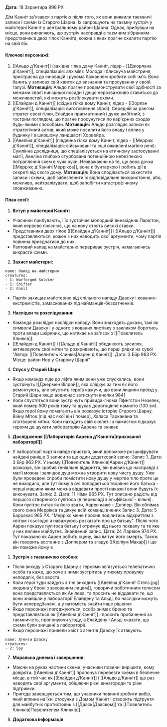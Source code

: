 **Дата:** 18 Зарантира 998 РХ

Дім Канніт зв'язався з партією після того, як вони виявили таємничі записи і схеми із Старого Шарна. Їх запрошують на таємну зустріч у майстерні Канніт у центральному районі Шарна. Однак, прибувши на місце, вони виявляють, що зустріч насправді є таємним зібранням представників двох гілок Канніта, кожна з яких прагне схилити партію на свій бік.  

#### **Ключові персонажі:**  
1. [[Альдо д'Канніт]] (західна гілка дому Канніт, лідер - [[Джорлана д'Канніт]], спеціалізація: алхімія): Молода і блискуча майстриня, пристрасна до інновацій і рухома бажанням зробити собі ім'я. Вона бачить у записах свій квиток до визнання та просування у своїй галузі. **Мотивація:** Альдо прагне продемонструвати свої здібності за межами своєї нинішньої посади і дещо нерозважливо ставиться до можливостей, які можуть розблокувати схеми.
2. [[Елайден д'Канніт]] (східна гілка дому Канніт, лідер - [[Зорлан д'Канніт]], спеціалізація: виготовлення зброї): Середній за рангом стратег своєї гілки, Елайден прагматичний і дуже амбітний, з гострим поглядом, що прагне просунутися по кар'єрних сходах будь-якими способами. **Мотивація:** Альдо розглядає записи як стратегічний актив, який може посилити його владу і вплив у будинку і в ширшому ландшафті Хорвейра.
3. [[Авеліна д'Канніт]] (південна гілка дому Канніт, лідер - [[Меррікс д'Канніт]], спеціалізація: військовані та інші оживлені магією речі): Сумлінна дослідниця, що спеціалізується на етичному застосуванні магії, Авеліна глибоко стурбована потенційною небезпекою потрапляння схем в чужі руки. Незважаючи на те, що вона дочка [[Меррікс д'Канніт|Меррікса]], вона є бунтаркою і робить дії в секреті від свого дому. **Мотивація:** Вона сподівається захистити записи і схеми, щоб забезпечити їх відповідальне використання, або, можливо, нейтралізувати, щоб запобігти катастрофічному зловживанню.

#### **План сесії:**  
1. **Вступ у майстерні Канніт:**
- Учасники прибувають, і їх зустрічає молодший винахідник Парістон, який нервово пояснює, що на кону стоять високі ставки.  
- Представники двох гілок ([[Елайден д'Канніт]] і [[Альдо д'Канніт]]) представляються, кожен з них наводить свої аргументи, чому партія повинна приєднатися до них. 
- Раптовий напад на майстерню перериває зустріч, намагаючись викрасти схеми.
2. **Захист майстерні:**
```encounter 
name: Напад на майстерню 
creatures: 
- 1: Warforged Soldier
- 1: Shifter
- 2: Gnoll
```
- Партія захищає майстерню від спільного нападу Дааску і кованих-екстремістів, замаскованих під найманців-безхатченків.
3. **Наслідки та розслідування:**
- Команда розслідує наслідки нападу. Вони знаходять докази, такі як символи Дааску і у одного з кованих листівку з закликом боротись проти влади шкіряних, що натякає на зв'язок з [[Повелитель Клинків]]. 
- [[Елайден д'Канніт]] і [[Альдо д'Канніт]] обєднюють зусилля, активовують свої мітки та розкривають, що перші рядки на сувої "Автор: [[Повелитель Клинків|Аарен д'Канніт]]. Дата: 3 Ейр 963 РХ. Місце: район Нор у Старому Шарні"
4. **Спуск у Старий Шарн:**  
- Якщо команда піде до ліфта яким вони уже спускались, вони зустрінуть [[Джермен Вілрой]], яка слідкує за тим як його ремонтують, але впустить героїв кажучи, що вони лишили проїзд у Старий Шарн якщо водночас затиснути кнопки 9841
- Коли спустяться вони зустрінуть привида-гнома Пфінґстон Незелех, який помер 500 років тому та шукає дорогоцінне намисто (100 зм). Якщо герої йому помагають він розказує історію Старого Шарну, Війну Міток (під час якої він і помер), Халаса Тарканана та спотворені мітки. Коли находить свій скелет і з намистом підказує героям де шукати лабораторію Аарена та зникає
5. **Дослідження [[Лабораторія Аарена д'Канніта|прихованої лабораторії]]**
- У лабораторії партія найде пристрій, який допоможе розшифрувати найдені раніше 3 записи та ще один додатковий запис: 
Запис 1. Дата: 3 Ейр 963 РХ. У ньому [[Повелитель Клинків|Аарен д'Канніт]] розказує, він зробив геніальне відкриття, він виявив що насправді з магії можна і залишок душ можна утворити нову чисту душу. Уже були проведені спроби помістити нову душу у мертве тіло проте це не виходило, але тут йому в очі попадається творіння його батька - перші машини яким можна віддавати прості накази і вони будуть їх виконувати.
Запис 2. Дата: 11 Німм 965 РХ. Тут описано радість від першого створеного пулітоса (в перекладі з ельфійської - вільні). Коли пулітос питає як його звати, Аарен каже - Доппер. Він обнімає свого сина Меррікса та дякує всій команді вчених
Запис 3. Дата: 5 Барракас 965 РХ. "Меррікс мене просив поділитись відкриттям з світом і сьогодні я наважуюсь розказати про це батьку". Після чого Аарен показує пулітоса батьку і отримує від нього похвалу та те яке у них велике майбутнє.
Знайдений запис. Дата: 24 Ларвіон 974 РХ. Тут показано як Аарен робить сцену, яка імітує його смерть. Також він говорить востаннє з Доппером та згадує [[Кріліум Макар]] і що він поможе йому в 
1. **Зустріч з таємничою особою:**
- Після виходу з Старого Шарну з героями зв'язується телепатично особа та каже, що хоче з ними зустрітись у тихому провулку неподалік, без хвоста.
- Коли герої туди зайдуть з тіні виходить [[Авеліна д'Канніт Стелс.jpg|людина у броні з захованим лицем]], говорячи роботичним голосом вона представляється як Анілева, та просить не віддавати те, що вони знайшли у лабораторії Елайдену та Альді, бо наслідки можуть бути непередбачені, а у натомість знайти інше рішення
- Якщо персонажі погоджуються, особа знімає броню та представляється як [[Авеліна д'Канніт]] і просить пробачення за таємничість, пропонуючи угоду, а Елайдену і Альді сказати, що схеми були знищені в лабораторії.
- Якщо персонажі привели хвіст з агентів Дааску їх атакують.
```encounter 
name: Агенти Дааску
creatures: 
- 2: Spy
```
7. **Моральна дилема і завершення:** 
- Маючи на руках частини схеми, учасники повинні вирішити, кому довіряти. [[Авеліна д'Канніт]] пропонує перевезти схеми в безпечне місце, в той час як [[Елайден д'Канніт]] і [[Альдо д'Канніт]] ще раз наводять свої аргументи, обіцяючи різні винагороди та рівні підтримки.
- Пригода завершується тим, що учасники повинні зробити вибір, який вплине на їхні стосунки з Домом Канніт і створить підґрунтя для майбутніх протистоянь з [[Дааск|Дааском]] та [[Повелитель Клинків|Повелителем Клинків]].
8. **Додаткова інформація**